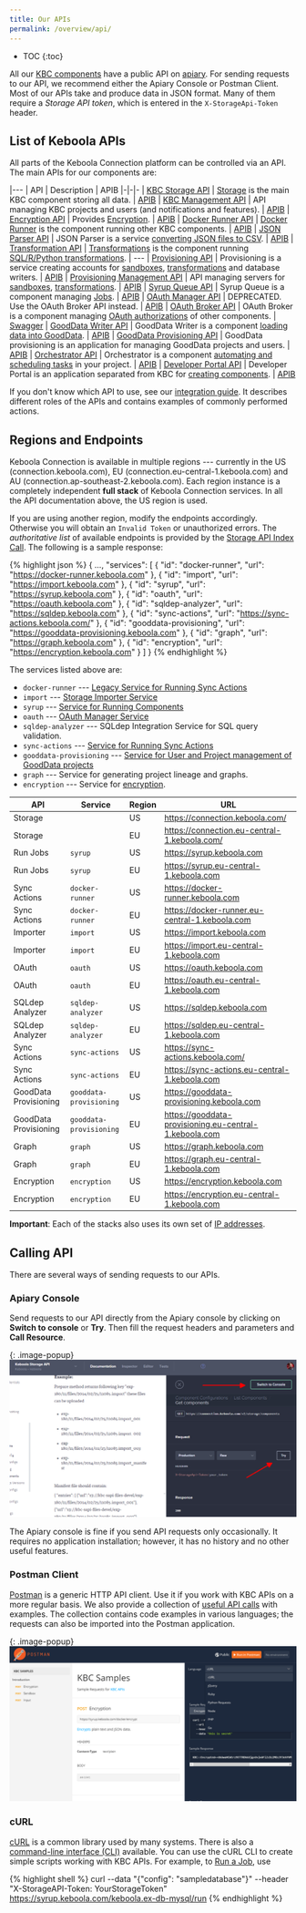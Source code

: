 ```yaml
---
title: Our APIs
permalink: /overview/api/
---
```


* TOC
{:toc}

All our [KBC components](/overview/) have a public API on [apiary](https://apiary.io/). For sending requests to our
API, we recommend either the Apiary Console or Postman Client. Most of our APIs take and produce data in JSON format.
Many of them require a *Storage API token*, which is entered in the `X-StorageApi-Token` header.

## List of Keboola APIs

All parts of the Keboola Connection platform can be controlled via an API.
The main APIs for our components are:

|---
| API | Description | APIB
|-|-|-
| [KBC Storage API](http://docs.keboola.apiary.io/#) | [Storage](/integrate/storage/) is the main KBC component storing all data. | [APIB](https://github.com/keboola/storage-api-php-client/blob/master/apiary.apib)
| [KBC Management API](http://docs.keboolamanagementapi.apiary.io/#) | API managing KBC projects and users (and notifications and features). | [APIB](https://github.com/keboola/kbc-manage-api-php-client/blob/master/apiary.apib)
| [Encryption API](https://keboolaencryption.docs.apiary.io/#) | Provides [Encryption](/overview/encryption/). | [APIB](https://github.com/keboola/encryption-api/blob/master/apiary.apib)
| [Docker Runner API](http://docs.kebooladocker.apiary.io/#) | [Docker Runner](/extend/docker-runner/) is the component running other KBC components. | [APIB](https://github.com/keboola/docker-bundle/blob/master/apiary.apib)
| [JSON Parser API](http://docs.jsonparserapi.apiary.io/#) | JSON Parser is a service [converting JSON files to CSV](https://json-parser.keboola.com/). | [APIB](https://github.com/keboola/jsonparser-api/blob/master/apiary.apib)
| [Transformation API](http://docs.keboolatransformationapi.apiary.io/) | [Transformations](/integrate/transformations/) is the component running [SQL/R/Python transformations](https://help.keboola.com/manipulation/transformations/). | ---
| [Provisioning API](http://docs.provisioningapi.apiary.io/) | Provisioning is a service creating accounts for [sandboxes](https://help.keboola.com/manipulation/transformations/sandbox/), [transformations](https://help.keboola.com/manipulation/transformations/) and database writers. | [APIB](https://github.com/keboola/provisioning-client/blob/master/apiary.apib)
| [Provisioning Management API](http://docs.provisioningmanagementapi.apiary.io/) | API managing servers for [sandboxes](https://help.keboola.com/manipulation/transformations/sandbox/), [transformations](https://help.keboola.com/manipulation/transformations/). | [APIB](https://github.com/keboola/provisioning-bundle/blob/master/apiary.apib)
| [Syrup Queue API](http://docs.syrupqueue.apiary.io/#) | Syrup Queue is a component managing [Jobs](/integrate/jobs/). | [APIB](https://github.com/keboola/syrup-queue/blob/master/apiary.apib)
| [OAuth Manager API](http://docs.oauthv2.apiary.io/) | DEPRECATED. Use the OAuth Broker API instead. | [APIB](https://github.com/keboola/oauth-v2-bundle/blob/master/apiary.apib)
| [OAuth Broker API](https://oauthapi3.docs.apiary.io/#) | OAuth Broker is a component managing [OAuth authorizations](/extend/common-interface/oauth/#authorize) of other components. | [Swagger](https://github.com/keboola/oauth-api/blob/master/swagger.yaml)
| [GoodData Writer API](http://docs.keboolagooddatawriterv2.apiary.io/#) | GoodData Writer is a component [loading data into GoodData](https://help.keboola.com/tutorial/write/gooddata/). | [APIB](https://github.com/keboola/gooddata-writer/blob/master/apiary.apib)
| [GoodData Provisioning API](https://keboolagooddataprovisioning.docs.apiary.io/#) | GoodData provisioning is an application for managing GoodData projects and users. | [APIB](https://github.com/keboola/gooddata-provisioning/blob/master/apiary.apib)
| [Orchestrator API](http://docs.keboolaorchestratorv2api.apiary.io/#) | Orchestrator is a component [automating and scheduling tasks](https://help.keboola.com/tutorial/automate/) in your project. | [APIB](https://github.com/keboola/orchestrator-bundle/blob/master/apiary.apib)
| [Developer Portal API](http://docs.kebooladeveloperportal.apiary.io/#) | Developer Portal is an application separated from KBC for [creating components](/extend/component/). | [APIB](https://github.com/keboola/developer-portal/blob/master/apiary.apib)

If you don't know which API to use, see our [integration guide](/integrate/). It describes different roles of the APIs and contains examples of commonly
performed actions.

## Regions and Endpoints
Keboola Connection is available in multiple regions --- currently in the US (connection.keboola.com), EU (connection.eu-central-1.keboola.com) and AU (connection.ap-southeast-2.keboola.com).
Each region instance is a completely independent **full stack** of Keboola Connection services.
In all the API documentation above, the US region is used.

If you are using another region, modify the endpoints accordingly.
Otherwise you will obtain an `Invalid Token` or unauthorized errors. The *authoritative list* of available endpoints is provided by the [Storage API Index Call](https://keboola.docs.apiary.io/#reference/miscellaneous/api-index/component-list). The following is a sample response:

{% highlight json %}
{
    ...,
    "services": [
        {
            "id": "docker-runner",
            "url": "https://docker-runner.keboola.com"
        },
        {
            "id": "import",
            "url": "https://import.keboola.com"
        },
        {
            "id": "syrup",
            "url": "https://syrup.keboola.com"
        },
        {
            "id": "oauth",
            "url": "https://oauth.keboola.com"
        },
        {
            "id": "sqldep-analyzer",
            "url": "https://sqldep.keboola.com"
        },
        {
            "id": "sync-actions",
            "url": "https://sync-actions.keboola.com/"
        },
        {
            "id": "gooddata-provisioning",
            "url": "https://gooddata-provisioning.keboola.com"
        },
        {
            "id": "graph",
            "url": "https://graph.keboola.com"
        },
        {
            "id": "encryption",
            "url": "https://encryption.keboola.com"
        }
    ]
}
{% endhighlight %}

The services listed above are:

- `docker-runner` --- [Legacy Service for Running Sync Actions](/extend/common-interface/actions/)
- `import` --- [Storage Importer Service](/integrate/storage/api/importer/)
- `syrup` --- [Service for Running Components](/extend/docker-runner/)
- `oauth` --- [OAuth Manager Service](/extend/common-interface/oauth/)
- `sqldep-analyzer` --- SQLdep Integration Service for SQL query validation.
- `sync-actions` --- [Service for Running Sync Actions](/extend/common-interface/actions/)
- `gooddata-provisioning` --- [Service for User and Project management of GoodData projects](https://keboolagooddataprovisioning.docs.apiary.io/#)
- `graph` --- Service for generating project lineage and graphs.
- `encryption` --- Service for [encryption](https://developers.keboola.com/overview/encryption/).

|API|Service|Region|URL|
|---|-------|------|---|
|Storage||US|https://connection.keboola.com/|
|Storage||EU|https://connection.eu-central-1.keboola.com/|
|Run Jobs|`syrup`|US|https://syrup.keboola.com|
|Run Jobs|`syrup`|EU|https://syrup.eu-central-1.keboola.com|
|Sync Actions|`docker-runner`|US|https://docker-runner.keboola.com|
|Sync Actions|`docker-runner`|EU|https://docker-runner.eu-central-1.keboola.com|
|Importer|`import`|US|https://import.keboola.com|
|Importer|`import`|EU|https://import.eu-central-1.keboola.com|
|OAuth|`oauth`|US|https://oauth.keboola.com|
|OAuth|`oauth`|EU|https://oauth.eu-central-1.keboola.com|
|SQLdep Analyzer|`sqldep-analyzer`|US|https://sqldep.keboola.com|
|SQLdep Analyzer|`sqldep-analyzer`|EU|https://sqldep.eu-central-1.keboola.com|
|Sync Actions|`sync-actions`|US|https://sync-actions.keboola.com/|
|Sync Actions|`sync-actions`|EU|https://sync-actions.eu-central-1.keboola.com|
|GoodData Provisioning|`gooddata-provisioning`|US|https://gooddata-provisioning.keboola.com|
|GoodData Provisioning|`gooddata-provisioning`|EU|https://gooddata-provisioning.eu-central-1.keboola.com|
|Graph|`graph`|US|https://graph.keboola.com|
|Graph|`graph`|EU|https://graph.eu-central-1.keboola.com|
|Encryption|`encryption`|US|https://encryption.keboola.com|
|Encryption|`encryption`|EU|https://encryption.eu-central-1.keboola.com|

**Important**: Each of the stacks also uses its own set of [IP addresses](https://help.keboola.com/extractors/ip-addresses/).

## Calling API

There are several ways of sending requests to our APIs.

### Apiary Console
Send requests to our API directly from the Apiary console by clicking on **Switch to console** or **Try**.
Then fill the request headers and parameters and **Call Resource**.

{: .image-popup}
![Apiary console](/overview/api/apiary-console.png)

The Apiary console is fine if you send API requests only occasionally. It requires no application installation;
however, it has no history and no other useful features.

### Postman Client
[Postman](https://www.getpostman.com/) is a generic HTTP API client. Use it if you work with KBC APIs on a more regular basis.
We also provide a collection of [useful API calls](https://documenter.getpostman.com/view/3086797/kbc-samples/77h845D#4c9c7c9f-6cd6-58e7-27e3-aef62538e0ba) with examples.
The collection contains code examples in various languages; the requests can also be imported into the Postman application.

{: .image-popup}
![Postman Docs](/overview/api/postman-import.png)

### cURL
[cURL](https://curl.haxx.se/) is a common library used by many systems. There is also
a [command-line interface (CLI)](https://curl.haxx.se/docs/manpage.html) available.
You can use the cURL CLI to create simple scripts working with KBC APIs. For example, to [Run a Job](/integrate/jobs/),
use

{% highlight shell %}
curl --data "{\"config\": \"sampledatabase\"}" --header "X-StorageAPI-Token: YourStorageToken" https://syrup.keboola.com/keboola.ex-db-mysql/run
{% endhighlight %}
